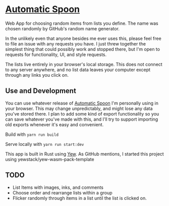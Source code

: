 # [Automatic Spoon](https://tene.github.io/automatic-spoon/)

Web App for choosing random items from lists you define.  The name was chosen randomly by GitHub's random name generator.

In the unlikely even that anyone besides me ever uses this, please feel free to file an issue with any requests you have.  I just threw together the simplest thing that could possibly work and stopped there, but I'm open to requests for functionality, UI, and style requests.

The lists live entirely in your browser's local storage.  This does not connect to any server anywhere, and no list data leaves your computer except through any links you click on.

## Use and Development

You can use whatever release of [Automatic Spoon](https://tene.github.io/automatic-spoon/) I'm personally using in your browser.  This may change unpredictably, and might lose any data you've stored there.  I plan to add some kind of export functionality so you can save whatever you've made with this, and I'll try to support importing old exports whenever it's easy and convenient.

Build with `yarn run build`

Serve locally with `yarn run start:dev`

This app is built in Rust using [Yew](https://yew.rs/).  As GitHub mentions, I started this project using yewstack/yew-wasm-pack-template

## TODO

- List Items with images, inks, and comments
- Choose order and rearrange lists within a group
- Flicker randomly through items in a list until the list is clicked on.
